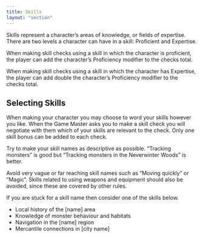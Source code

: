 ```yaml
---
title: Skills
layout: "section"
---
```


Skills represent a character’s areas of knowledge, or fields of expertise. 
There are two levels a character can have in a skill: Proficient and Expertise.

When making skill checks using a skill in which the character is proficient, the player can add the character’s Proficiency modifier to the checks total.

When making skill checks using a skill in which the character has Expertise, the player can add double the character’s Proficiency modifier to the checks total.


## Selecting Skills
When making your character you may choose to word your skills however you like. When the Game Master asks you to make a skill check you will negotiate with them which of your skills are relevant to the check. Only one skill bonus can be added to each check.

Try to make your skill names as descriptive as possible. “Tracking monsters” is good but “Tracking monsters in the Neverwinter Woods” is better.

Avoid very vague or far reaching skill names such as “Moving quickly” or “Magic”. Skills related to using weapons and equipment should also be avoided, since these are covered by other rules.

If you are stuck for a skill name then consider one of the skills below.

- Local history of the [name] area
- Knowledge of monster behaviour and habitats
- Navigation in the [name] region
- Mercantile connections in [city name]
